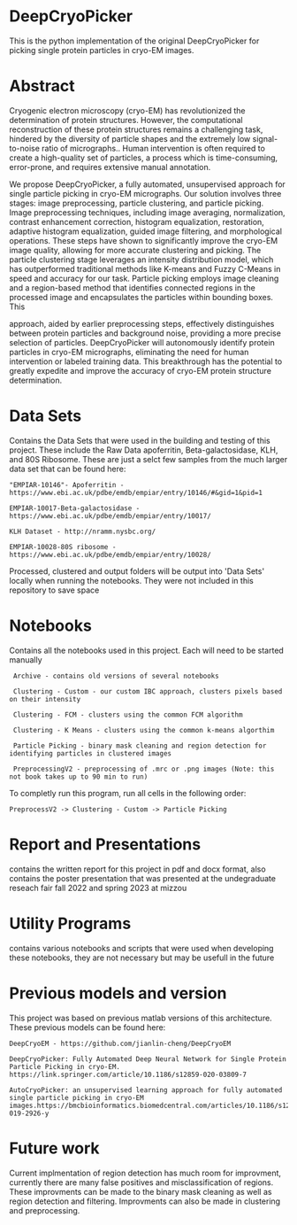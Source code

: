 # DeepCryoPicker
This is the python implementation of the original DeepCryoPicker for picking single protein particles in cryo-EM images. 

# Abstract
Cryogenic electron microscopy (cryo-EM) has revolutionized the determination of protein structures. However, the computational reconstruction of these protein structures remains a challenging task, hindered by the diversity of particle shapes and the extremely low signal-to-noise ratio of micrographs.. Human intervention is often required to create a high-quality set of particles, a process which is time-consuming, error-prone, and requires extensive manual annotation.

We propose DeepCryoPicker, a fully automated, unsupervised approach for single particle picking in cryo-EM micrographs. Our solution involves three stages: image preprocessing, particle clustering, and particle picking. Image preprocessing techniques, including image averaging, normalization, contrast enhancement correction, histogram equalization, restoration, adaptive histogram equalization, guided image filtering, and morphological operations. These steps have shown to significantly improve the cryo-EM image quality, allowing for more accurate clustering and picking. The particle clustering stage leverages an intensity distribution model, which has outperformed traditional methods like K-means and Fuzzy C-Means in speed and accuracy for our task. Particle picking employs image cleaning and a region-based method that identifies connected regions in the processed image and encapsulates the particles within bounding boxes. This

approach, aided by earlier preprocessing steps, effectively distinguishes between protein particles and background noise, providing a more precise selection of particles.
DeepCryoPicker will autonomously identify protein particles in cryo-EM micrographs, eliminating the need for human intervention or labeled training data. This breakthrough has the potential to greatly expedite and improve the accuracy of cryo-EM protein structure determination.

# Data Sets
Contains the Data Sets that were used in the building and testing of this project. These include the Raw Data apoferritin, Beta-galactosidase, KLH, and 80S Ribosome. These are just a selct few samples from the much larger data set that can be found here:

    "EMPIAR-10146"- Apoferritin - https://www.ebi.ac.uk/pdbe/emdb/empiar/entry/10146/#&gid=1&pid=1
  
    EMPIAR-10017-Beta-galactosidase - https://www.ebi.ac.uk/pdbe/emdb/empiar/entry/10017/
  
    KLH Dataset - http://nramm.nysbc.org/
  
    EMPIAR-10028-80S ribosome - https://www.ebi.ac.uk/pdbe/emdb/empiar/entry/10028/
  
 Processed, clustered and output folders will be output into 'Data Sets' locally when running the notebooks. They were not included in this repository to save space
 
 # Notebooks
 Contains all the notebooks used in this project. Each will need to be started manually
 
     Archive - contains old versions of several notebooks

     Clustering - Custom - our custom IBC approach, clusters pixels based on their intensity

     Clustering - FCM - clusters using the common FCM algorithm

     Clustering - K Means - clusters using the common k-means algorthim

     Particle Picking - binary mask cleaning and region detection for identifying particles in clustered images

     PreprocessingV2 - preprocessing of .mrc or .png images (Note: this not book takes up to 90 min to run)

 To completly run this program, run all cells in the following order:
 
    PreprocessV2 -> Clustering - Custom -> Particle Picking
 
# Report and Presentations
contains the written report for this project in pdf and docx format, also contains the poster presentation that was presented at the undegraduate reseach fair fall 2022 and spring 2023 at mizzou

# Utility Programs
contains various notebooks and scripts that were used when developing these notebooks, they are not necessary but may be usefull in the future

# Previous models and version
This project was based on previous matlab versions of this architecture. These previous models can be found here:

    DeepCryoEM - https://github.com/jianlin-cheng/DeepCryoEM

    DeepCryoPicker: Fully Automated Deep Neural Network for Single Protein Particle Picking in cryo-EM. https://link.springer.com/article/10.1186/s12859-020-03809-7

    AutoCryoPicker: an unsupervised learning approach for fully automated single particle picking in cryo-EM images.https://bmcbioinformatics.biomedcentral.com/articles/10.1186/s12859-019-2926-y
 

# Future work
Current implmentation of region detection has much room for improvment, currently there are many false positives and misclassification of regions. These improvments can be made to the binary mask cleaning as well as region detection and filtering. Improvments can also be made in clustering and preprocessing.
